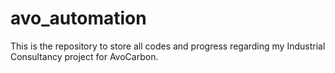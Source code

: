 # avo_automation
This is the repository to store all codes and progress regarding my Industrial Consultancy project for AvoCarbon.  
